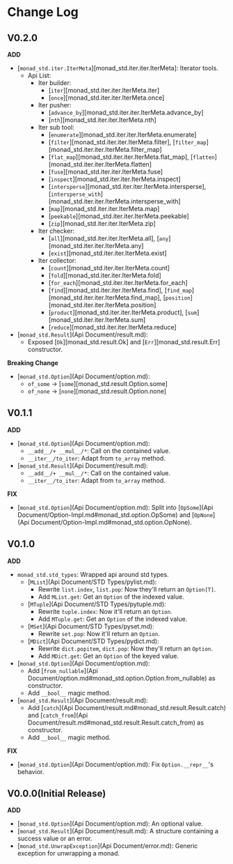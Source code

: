 # Change Log

## V0.2.0

**ADD**

- [`monad_std.iter.IterMeta`][monad_std.iter.iter.IterMeta]: Iterator tools.
    - Api List:
        - Iter builder:
            - [`iter`][monad_std.iter.iter.IterMeta.iter]
            - [`once`][monad_std.iter.iter.IterMeta.once]
        - Iter pusher:
            - [`advance_by`][monad_std.iter.iter.IterMeta.advance_by]
            - [`nth`][monad_std.iter.iter.IterMeta.nth]
        - Iter sub tool: 
            - [`enumerate`][monad_std.iter.iter.IterMeta.enumerate]
            - [`filter`][monad_std.iter.iter.IterMeta.filter], [`filter_map`][monad_std.iter.iter.IterMeta.filter_map]
            - [`flat_map`][monad_std.iter.iter.IterMeta.flat_map], [`flatten`][monad_std.iter.iter.IterMeta.flatten]
            - [`fuse`][monad_std.iter.iter.IterMeta.fuse]
            - [`inspect`][monad_std.iter.iter.IterMeta.inspect]
            - [`intersperse`][monad_std.iter.iter.IterMeta.intersperse],
              [`intersperse_with`][monad_std.iter.iter.IterMeta.intersperse_with]
            - [`map`][monad_std.iter.iter.IterMeta.map]
            - [`peekable`][monad_std.iter.iter.IterMeta.peekable]
            - [`zip`][monad_std.iter.iter.IterMeta.zip]
        - Iter checker:
            - [`all`][monad_std.iter.iter.IterMeta.all], [`any`][monad_std.iter.iter.IterMeta.any]
            - [`exist`][monad_std.iter.iter.IterMeta.exist]
        - Iter collector:
            - [`count`][monad_std.iter.iter.IterMeta.count]
            - [`fold`][monad_std.iter.iter.IterMeta.fold]
            - [`for_each`][monad_std.iter.iter.IterMeta.for_each]
            - [`find`][monad_std.iter.iter.IterMeta.find], [`find_map`][monad_std.iter.iter.IterMeta.find_map],
              [`position`][monad_std.iter.iter.IterMeta.position]
            - [`product`][monad_std.iter.iter.IterMeta.product], [`sum`][monad_std.iter.iter.IterMeta.sum]
            - [`reduce`][monad_std.iter.iter.IterMeta.reduce]
- [`monad_std.Result`](Api Document/result.md):
    - Exposed [`Ok`][monad_std.result.Ok] and [`Err`][monad_std.result.Err] constructor.

**Breaking Change**

- [`monad_std.Option`](Api Document/option.md):
    - `of_some` -> [`some`][monad_std.result.Option.some]
    - `of_none` -> [`none`][monad_std.result.Option.none]

## V0.1.1

**ADD**

- [`monad_std.Option`](Api Document/option.md):
    - `__add__/+ __mul__/*`: Call on the contained value.
    - `__iter__/to_iter`: Adapt from `to_array` method.
- [`monad_std.Result`](Api Document/result.md):
    - `__add__/+ __mul__/*`: Call on the contained value.
    - `__iter__/to_iter`: Adapt from `to_array` method.

**FIX**

- [`monad_std.Option`](Api Document/option.md):
  Split into [`OpSome`](Api Document/Option-Impl.md#monad_std.option.OpSome)
  and [`OpNone`](Api Document/Option-Impl.md#monad_std.option.OpNone).

## V0.1.0

**ADD**

- `monad_std.std_types`: Wrapped api around std types.
    - [`MList`](Api Document/STD Types/pylist.md):
        - Rewrite `list.index`, `list.pop`: Now they'll return an `Option[T]`.
        - Add `MList.get`: Get an `Option` of the indexed value.
    - [`MTuple`](Api Document/STD Types/pytuple.md):
        - Rewrite `tuple.index`: Now it'll return an `Option`.
        - Add `MTuple.get`: Get an `Option` of the indexed value.
    - [`MSet`](Api Document/STD Types/pyset.md):
        - Rewrite `set.pop`: Now it'll return an `Option`.
    - [`MDict`](Api Document/STD Types/pydict.md):
        - Rewrite `dict.popitem`, `dict.pop`: Now they'll return an `Option`.
        - Add `MDict.get`: Get an `Option` of the keyed value.
- [`monad_std.Option`](Api Document/option.md):
    - Add [`from_nullable`](Api Document/option.md#monad_std.option.Option.from_nullable) as constructor.
    - Add `__bool__` magic method.
- [`monad_std.Result`](Api Document/result.md):
    - Add [`catch`](Api Document/result.md#monad_std.result.Result.catch)
      and [`catch_from`](Api Document/result.md#monad_std.result.Result.catch_from) as constructor.
    - Add `__bool__` magic method.

**FIX**

- [`monad_std.Option`](Api Document/option.md): Fix `Option.__repr__`'s behavior.

## V0.0.0(Initial Release)

**ADD**

- [`monad_std.Option`](Api Document/option.md): An optional value.
- [`monad_std.Result`](Api Document/result.md): A structure containing a success value or an error.
- [`monad_std.UnwrapException`](Api Document/error.md): Generic exception for unwrapping a monad.
